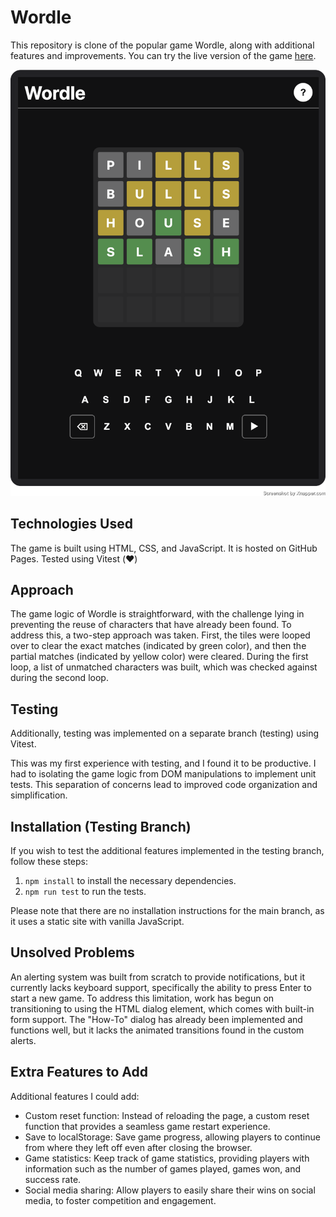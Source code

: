 # Wordle

This repository is clone of the popular game Wordle, along with additional features and improvements. You can try the live version of the game [here](https://foadbotan.github.io/wordle/).

![Wordle Screenshot](./screenshot.png)

## Technologies Used

The game is built using HTML, CSS, and JavaScript. It is hosted on GitHub Pages. Tested using Vitest (❤️)

## Approach

The game logic of Wordle is straightforward, with the challenge lying in preventing the reuse of characters that have already been found. To address this, a two-step approach was taken. First, the tiles were looped over to clear the exact matches (indicated by green color), and then the partial matches (indicated by yellow color) were cleared. During the first loop, a list of unmatched characters was built, which was checked against during the second loop.

## Testing

Additionally, testing was implemented on a separate branch (testing) using Vitest.

This was my first experience with testing, and I found it to be productive. I had to isolating the game logic from DOM manipulations to implement unit tests. This separation of concerns lead to improved code organization and simplification.

## Installation (Testing Branch)

If you wish to test the additional features implemented in the testing branch, follow these steps:

1. `npm install` to install the necessary dependencies.
2. `npm run test` to run the tests.

Please note that there are no installation instructions for the main branch, as it uses a static site with vanilla JavaScript.

## Unsolved Problems

An alerting system was built from scratch to provide notifications, but it currently lacks keyboard support, specifically the ability to press Enter to start a new game. To address this limitation, work has begun on transitioning to using the HTML dialog element, which comes with built-in form support. The "How-To" dialog has already been implemented and functions well, but it lacks the animated transitions found in the custom alerts.

## Extra Features to Add

Additional features I could add:

- Custom reset function: Instead of reloading the page, a custom reset function that provides a seamless game restart experience.
- Save to localStorage: Save game progress, allowing players to continue from where they left off even after closing the browser.
- Game statistics: Keep track of game statistics, providing players with information such as the number of games played, games won, and success rate.
- Social media sharing: Allow players to easily share their wins on social media, to foster competition and engagement.
